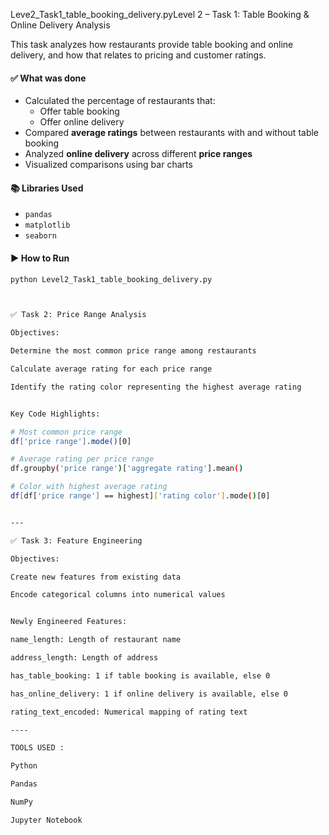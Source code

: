 Leve2_Task1_table_booking_delivery.pyLevel 2 – Task 1: Table Booking & Online Delivery Analysis

This task analyzes how restaurants provide table booking and online delivery, and how that relates to pricing and customer ratings.

#### ✅ What was done

- Calculated the percentage of restaurants that:
  - Offer table booking
  - Offer online delivery
- Compared **average ratings** between restaurants with and without table booking
- Analyzed **online delivery** across different **price ranges**
- Visualized comparisons using bar charts

#### 📚 Libraries Used

- `pandas`
- `matplotlib`
- `seaborn`

#### ▶️ How to Run

```bash
python Level2_Task1_table_booking_delivery.py



✅ Task 2: Price Range Analysis

Objectives:

Determine the most common price range among restaurants

Calculate average rating for each price range

Identify the rating color representing the highest average rating


Key Code Highlights:

# Most common price range
df['price range'].mode()[0]

# Average rating per price range
df.groupby('price range')['aggregate rating'].mean()

# Color with highest average rating
df[df['price range'] == highest]['rating color'].mode()[0]


---

✅ Task 3: Feature Engineering

Objectives:

Create new features from existing data

Encode categorical columns into numerical values


Newly Engineered Features:

name_length: Length of restaurant name

address_length: Length of address

has_table_booking: 1 if table booking is available, else 0

has_online_delivery: 1 if online delivery is available, else 0

rating_text_encoded: Numerical mapping of rating text

----

TOOLS USED :

Python

Pandas

NumPy

Jupyter Notebook
